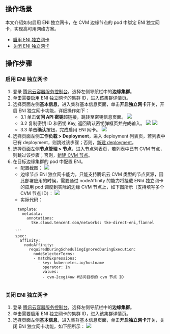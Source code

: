## 操作场景
本文介绍如何启用 ENI 独立网卡，在 CVM 边缘节点的 pod 中绑定 ENI 独立网卡，实现高可用网络方案。

- [启用 ENI 独立网卡](#openEniNetwork)
- [关闭 ENI 独立网卡](#closeEniNetwork)



## 操作步骤
[](id:openEniNetwork)
### 启用 ENI 独立网卡
1. 登录 [腾讯云容器服务控制台](https://console.cloud.tencent.com/tke2)，选择左侧导航栏中的**边缘集群**。
2. 单击需要启用 ENI 独立网卡的集群 ID，进入该集群详情页。
3. 选择页面左侧**基本信息**，进入集群基本信息页面，单击**开启独立网卡**开关，开启 ENI 独立网卡功能，详细操作如下：
      - 3.1 单击**访问 API 密钥**超链接，跳转至密钥信息页面。
            ![](https://qcloudimg.tencent-cloud.cn/raw/d04413124b004f1144c4f8b1b7db2084.png)
      - 3.2 复制密钥 ID 和密钥 Key, 返回确认密钥弹框页并完成输入。
            ![](https://qcloudimg.tencent-cloud.cn/raw/90f4a71866811ceece323a212fcb64c8.png)
            ![](https://qcloudimg.tencent-cloud.cn/raw/1a460dc9b1e9e4056577cd18ec9d6f71.png)
      - 3.3 单击**确认**按钮，完成启用 ENI 网卡。
      ![](https://qcloudimg.tencent-cloud.cn/raw/5bd65c52558866b83afa333f18c18652.png)
4. 选择页面左侧**工作负载 > Deployment**，进入 deployment 列表页，若列表中已有 deployment，则跳过该步骤；否则，[新建 deployment](https://cloud.tencent.com/document/product/457/31705)。
5. 选择页面左侧**节点管理 > 节点**，进入节点列表页，若列表中已有 CVM 节点，则跳过该步骤；否则，[新建 CVM 节点](https://cloud.tencent.com/document/product/457/42890#createCVMNode)。
6. 在目标边缘集群的 pod 中配置 ENI。
   - 配置截图：
  ![](https://qcloudimg.tencent-cloud.cn/raw/77d0d2111bafa54c86c608624427b5ac.png)
   - 边缘节点 ENI 独立网卡能力，只能支持腾讯云 CVM 类型的节点资源，因此部署应用的时候，需要通过 nodeAffinity 的能力将挂载 ENId 独立网卡的应用 pod 调度到实际的边缘 CVM 节点上，如下图所示（支持填写多个 CVM 节点 ID）：
  ![](https://qcloudimg.tencent-cloud.cn/raw/bf231228fffb9e1f5744d034e67aa4c1.png)
   - 实际代码：
    ```
      template:
        metadata:
          annotations:
            tke.cloud.tencent.com/networks: tke-direct-eni,flannel
    ```
		```
        spec:
          affinity:
            nodeAffinity:
              requiredDuringSchedulingIgnoredDuringExecution:
                nodeSelectorTerms:
                - matchExpressions:
                  - key: kubernetes.io/hostname
                    operator: In
                    values:
                    - cvm-2cxgi4ow #访问目标的 cvm 节点 ID
    ```

[](id:closeEniNetwork)
### 关闭 ENI 独立网卡
1. 登录 [腾讯云容器服务控制台](https://console.cloud.tencent.com/tke2)，选择左侧导航栏中的**边缘集群**。
2. 单击需要启用 ENI 独立网卡的集群 ID，进入该集群详情页。
3. 选择页面左侧**基本信息**，进入集群基本信息页面，单击**开启独立网卡**开关，关闭 ENI 独立网卡功能，如下图所示：
  ![](https://qcloudimg.tencent-cloud.cn/raw/ccff43c3422cfe2e5b1ffb08922ba350.png)
